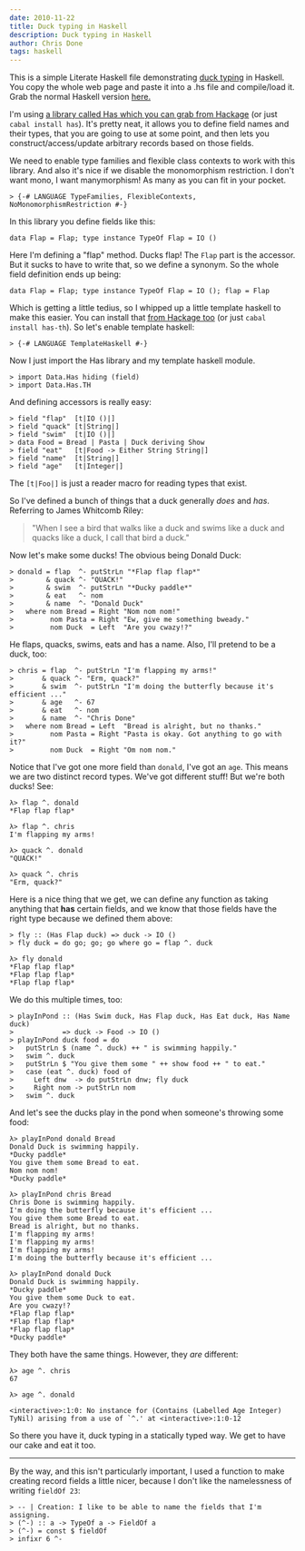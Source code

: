 ```yaml
---
date: 2010-11-22
title: Duck typing in Haskell
description: Duck typing in Haskell
author: Chris Done
tags: haskell
---
```


This is a simple Literate Haskell file demonstrating
[duck typing](http://en.wikipedia.org/wiki/Duck_typing) in
Haskell. You copy the whole web page and paste it into a .hs file and
compile/load it. Grab the normal Haskell version
[here.](http://hpaste.org/41710/duck_typing)

I'm using [a library called Has which you can grab from
Hackage](http://hackage.haskell.org/package/has) (or just `cabal
install has`). It's pretty neat,
it allows you to define field names and their types, that you are
going to use at some point, and then lets you construct/access/update
arbitrary records based on those fields.

We need to enable type families and flexible class contexts to work
with this library. And also it's nice if we disable the monomorphism
restriction. I don't want mono, I want manymorphism! As many as you
can fit in your pocket.

    > {-# LANGUAGE TypeFamilies, FlexibleContexts, NoMonomorphismRestriction #-}


In this library you define fields like this:

    data Flap = Flap; type instance TypeOf Flap = IO ()

Here I'm defining a "flap" method. Ducks flap! The `Flap` part is the
accessor. But it sucks to have to write that, so we define a
synonym. So the whole field definition ends up being:

    data Flap = Flap; type instance TypeOf Flap = IO (); flap = Flap

Which is getting a little tedius, so I whipped up a little template
haskell to make this easier. You can install that
[from Hackage too](http://hackage.haskell.org/package/has-th) (or just
`cabal install has-th`). So let's enable template haskell:

    > {-# LANGUAGE TemplateHaskell #-}


Now I just import the Has library and my template haskell module.

    > import Data.Has hiding (field)
    > import Data.Has.TH


And defining accessors is really easy:

    > field "flap"  [t|IO ()|]
    > field "quack" [t|String|]
    > field "swim"  [t|IO ()|]
    > data Food = Bread | Pasta | Duck deriving Show
    > field "eat"   [t|Food -> Either String String|]
    > field "name"  [t|String|]
    > field "age"   [t|Integer|]


The `[t|Foo|]` is just a reader macro for reading types that exist.

So I've defined a bunch of things that a duck generally *does* and
*has*. Referring to James Whitcomb Riley:

> "When I see a bird that walks like a duck and swims like a duck and quacks like a duck, I call that bird a duck."

Now let's make some ducks! The obvious being Donald Duck:

    > donald = flap  ^- putStrLn "*Flap flap flap*"
    >        & quack ^- "QUACK!"
    >        & swim  ^- putStrLn "*Ducky paddle*"
    >        & eat   ^- nom
    >        & name  ^- "Donald Duck"
    >   where nom Bread = Right "Nom nom nom!"
    >         nom Pasta = Right "Ew, give me something bweady."
    >         nom Duck  = Left  "Are you cwazy!?"


He flaps, quacks, swims, eats and has a name. Also, I'll pretend to be
a duck, too:

    > chris = flap  ^- putStrLn "I'm flapping my arms!"
    >       & quack ^- "Erm, quack?"
    >       & swim  ^- putStrLn "I'm doing the butterfly because it's efficient ..."
    >       & age   ^- 67
    >       & eat   ^- nom
    >       & name  ^- "Chris Done"
    >   where nom Bread = Left  "Bread is alright, but no thanks."
    >         nom Pasta = Right "Pasta is okay. Got anything to go with it?"
    >         nom Duck  = Right "Om nom nom."


Notice that I've got one more field than `donald`, I've got an `age`. This means we are two distinct record types. We've got different stuff! But we're both ducks! See:

    λ> flap ^. donald
    *Flap flap flap*

    λ> flap ^. chris
    I'm flapping my arms!

    λ> quack ^. donald
    "QUACK!"

    λ> quack ^. chris
    "Erm, quack?"

Here is a nice thing that we get, we can define any function as taking anything that **has** certain fields, and we know that those fields have the right type because we defined them above:


    > fly :: (Has Flap duck) => duck -> IO ()
    > fly duck = do go; go; go where go = flap ^. duck

    λ> fly donald
    *Flap flap flap*
    *Flap flap flap*
    *Flap flap flap*

We do this multiple times, too:


    > playInPond :: (Has Swim duck, Has Flap duck, Has Eat duck, Has Name duck)
    >            => duck -> Food -> IO ()
    > playInPond duck food = do
    >   putStrLn $ (name ^. duck) ++ " is swimming happily."
    >   swim ^. duck
    >   putStrLn $ "You give them some " ++ show food ++ " to eat."
    >   case (eat ^. duck) food of
    >     Left dnw  -> do putStrLn dnw; fly duck
    >     Right nom -> putStrLn nom
    >   swim ^. duck

And let's see the ducks play in the pond when someone's throwing some food:

    λ> playInPond donald Bread
    Donald Duck is swimming happily.
    *Ducky paddle*
    You give them some Bread to eat.
    Nom nom nom!
    *Ducky paddle*

    λ> playInPond chris Bread
    Chris Done is swimming happily.
    I'm doing the butterfly because it's efficient ...
    You give them some Bread to eat.
    Bread is alright, but no thanks.
    I'm flapping my arms!
    I'm flapping my arms!
    I'm flapping my arms!
    I'm doing the butterfly because it's efficient ...

    λ> playInPond donald Duck
    Donald Duck is swimming happily.
    *Ducky paddle*
    You give them some Duck to eat.
    Are you cwazy!?
    *Flap flap flap*
    *Flap flap flap*
    *Flap flap flap*
    *Ducky paddle*

They both have the same things. However, they *are* different:

    λ> age ^. chris
    67

    λ> age ^. donald

    <interactive>:1:0: No instance for (Contains (Labelled Age Integer)
    TyNil) arising from a use of `^.' at <interactive>:1:0-12

So there you have it, duck typing in a statically typed way. We get to
have our cake and eat it too.

------------------------------------------------------------------------

By the way, and this isn't particularly important, I used a function
to make creating record fields a little nicer, because I don't like
the namelessness of writing `fieldOf 23`:


    > -- | Creation: I like to be able to name the fields that I'm assigning.
    > (^-) :: a -> TypeOf a -> FieldOf a
    > (^-) = const $ fieldOf
    > infixr 6 ^-
